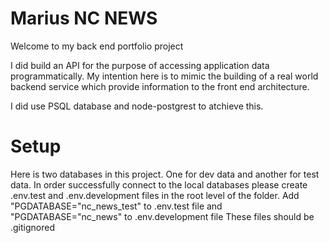 # Marius NC NEWS
Welcome to my back end portfolio project

I did build an API for the purpose of accessing application data programmatically. My intention here is to mimic the building of a real world backend service  which  provide information to the front end architecture.

I did use PSQL database and node-postgrest to atchieve this. 

# Setup

Here is two databases in this project. One for dev data and another for test data.
In order successfully connect to the local databases please create .env.test and .env.development files in the root level of the folder.
Add "PGDATABASE="nc_news_test" to .env.test file and "PGDATABASE="nc_news" to .env.development file
These files should be .gitignored
